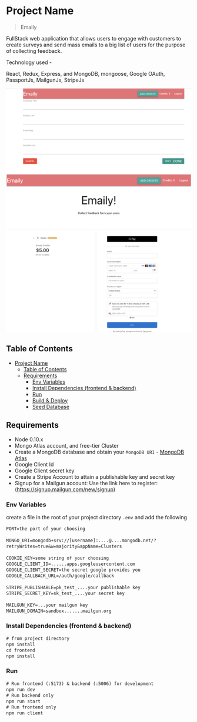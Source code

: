 # Project Name

> Emaily

FullStack web application that allows users to engage with customers to create surveys
and send mass emails to a big list of users for the purpose of collecting feedback.

Technology used -

React, Redux, Express, and MongoDB, mongoose, Google OAuth, PassportJs, MailgunJs, StripeJs

<img src="./Emaily_form.png">
<img src="./Emaily_landing.png">
<img src="./Emaily_payment-stripeform.png">

## Table of Contents

- [Project Name](#project-name)
  - [Table of Contents](#table-of-contents)
  - [Requirements](#requirements)
    - [Env Variables](#env-variables)
    - [Install Dependencies (frontend \& backend)](#install-dependencies-frontend--backend)
    - [Run](#run)
    - [Build \& Deploy](#build--deploy)
    - [Seed Database](#seed-database)

## Requirements

- Node 0.10.x
- Mongo Atlas account, and free-tier Cluster
- Create a MongoDB database and obtain your `MongoDB URI` - [MongoDB Atlas](https://www.mongodb.com/cloud/atlas/register)
- Google Client Id
- Google Client secret key
- Create a Stripe Account to attain a publishable key and secret key
- Signup for a Mailgun account: Use the link here to register: (https://signup.mailgun.com/new/signup)

### Env Variables

create a file in the root of your project directory `.env` and add the following

```
PORT=the port of your choosing

MONGO_URI=mongodb+srv://[username]:....@....mongodb.net/?retryWrites=true&w=majority&appName=Clusters

COOKIE_KEY=some string of your choosing
GOOGLE_CLIENT_ID=......apps.googleusercontent.com
GOOGLE_CLIENT_SECRET=the secret google provides you
GOOGLE_CALLBACK_URL=/auth/google/callback

STRIPE_PUBLISHABLE=pk_test_....your publishable key
STRIPE_SECRET_KEY=sk_test_....your secret key

MAILGUN_KEY=...your mailgun key
MAILGUN_DOMAIN=sandbox.......mailgun.org
```

### Install Dependencies (frontend & backend)

```
# from project directory
npm install
cd frontend
npm install
```

### Run

```
# Run frontend (:5173) & backend (:5006) for development
npm run dev
# Run backend only
npm run start
# Run frontend only 
npm run client
```
